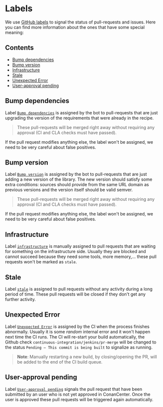 # Labels

We use [GitHub labels](https://github.com/conan-io/conan-center-index/labels) to signal the status
of pull-requests and issues. Here you can find more information about the ones that have some
special meaning:

<!-- toc -->
## Contents

  * [Bump dependencies](#bump-dependencies)
  * [Bump version](#bump-version)
  * [Infrastructure](#infrastructure)
  * [Stale](#stale)
  * [Unexpected Error](#unexpected-error)
  * [User-approval pending](#user-approval-pending)<!-- endToc -->

## Bump dependencies

Label [`Bump dependencies`](https://github.com/conan-io/conan-center-index/pulls?q=is%3Aopen+is%3Apr+label%3A%22Bump+dependencies%22+)
is assigned by the bot to pull-requests that are just upgrading the version of the requirements that were already in the
recipe.

> These pull-requests will be merged right away without requiring any approval (CI and CLA checks must have passed).

If the pull request modifies anything else, the label won't be assigned, we need to be very careful about false positives.

## Bump version

Label [`Bump version`](https://github.com/conan-io/conan-center-index/pulls?q=is%3Aopen+is%3Apr+label%3A%22Bump+version%22)
is assigned by the bot to pull-requests that are just adding a new version of the library. The new version should satisfy
some extra conditions: sources should provide from the same URL domain as previous versions and the version itself should
be valid semver.

> These pull-requests will be merged right away without requiring any approval (CI and CLA checks must have passed).

If the pull request modifies anything else, the label won't be assigned, we need to be very careful about false positives.

## Infrastructure

Label [`infrastructure`](https://github.com/conan-io/conan-center-index/pulls?q=is%3Aopen+is%3Apr+label%3Ainfrastructure) is
manually assigned to pull requests that are waiting for something on the infrastructure side. Usually they are blocked and
cannot succeed because they need some tools, more memory,... these pull requests won't be marked as `stale`.

## Stale

Label [`stale`](https://github.com/conan-io/conan-center-index/pulls?q=is%3Aopen+is%3Apr+label%3Astale) is assigned to
pull requests without any activity during a long period of time. These pull requests will be closed if they don't get
any further activity.

## Unexpected Error

Label [`Unexpected Error`](https://github.com/conan-io/conan-center-index/pulls?q=is%3Aopen+is%3Apr+label%3A%22Unexpected+Error%22)
is assigned by the CI when the process finishes abnormally.
Usually it is some _random_ internal error and it won't happen next time the CI runs.
The CI will re-start your build automatically, the Github check `continuous-integration/jenkins/pr-merge`
will be changed to the status `Pending — This commit is being built` to signalize as running.

> **Note**: Manually restarting a new build, by closing/opening the PR, will be added to the end of the CI build queue.

## User-approval pending

Label [`User-approval pending`](https://github.com/conan-io/conan-center-index/pulls?q=is%3Aopen+is%3Apr+label%3A%22User-approval+pending%22)
signals the pull request that have been submitted by an user who is not yet approved in ConanCenter. Once the user is
approved these pull requests will be triggered again automatically.
